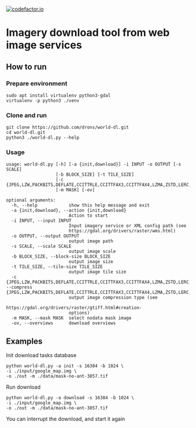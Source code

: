 [![codefactor.io](https://www.codefactor.io/repository/github/drons/world-dl/badge?style=flat-square)](https://www.codefactor.io/repository/github/drons/world-dl)
# Imagery download tool from web image services

## How to run

### Prepare environment
```
sudo apt install virtualenv python3-gdal
virtualenv -p python3 ./venv
```

### Clone and run

```
git clone https://github.com/drons/world-dl.git
cd world-dl.git
python3 ./world-dl.py --help
```

### Usage
```
usage: world-dl.py [-h] [-a {init,download}] -i INPUT -o OUTPUT [-s SCALE]
                   [-b BLOCK_SIZE] [-t TILE_SIZE]
                   [-c {JPEG,LZW,PACKBITS,DEFLATE,CCITTRLE,CCITTFAX3,CCITTFAX4,LZMA,ZSTD,LERC,LERC_DEFLATE,LERC_ZSTD,WEBP,NONE}]
                   [-m MASK] [-ov]

optional arguments:
  -h, --help            show this help message and exit
  -a {init,download}, --action {init,download}
                        Action to start
  -i INPUT, --input INPUT
                        Input imagery service or XML config path (see
                        https://gdal.org/drivers/raster/wms.html)
  -o OUTPUT, --output OUTPUT
                        output image path
  -s SCALE, --scale SCALE
                        output image scale
  -b BLOCK_SIZE, --block-size BLOCK_SIZE
                        output image size
  -t TILE_SIZE, --tile-size TILE_SIZE
                        output image tile size
  -c {JPEG,LZW,PACKBITS,DEFLATE,CCITTRLE,CCITTFAX3,CCITTFAX4,LZMA,ZSTD,LERC,LERC_DEFLATE,LERC_ZSTD,WEBP,NONE}, --compress {JPEG,LZW,PACKBITS,DEFLATE,CCITTRLE,CCITTFAX3,CCITTFAX4,LZMA,ZSTD,LERC,LERC_DEFLATE,LERC_ZSTD,WEBP,NONE}
                        output image compression type (see
                        https://gdal.org/drivers/raster/gtiff.html#creation-
                        options)
  -m MASK, --mask MASK  select nodata mask image
  -ov, --overviews      download overviews
```

## Examples

Init download tasks database
```
python world-dl.py -a init -s 16384 -b 1024 \
-i ./input/google_map.img \
-o ./out -m ./data/mask-no-ant-3857.tif
```

Run download
```
python world-dl.py -a download -s 16384 -b 1024 \
-i ./input/google_map.img \
-o ./out -m ./data/mask-no-ant-3857.tif
````
You can interrupt the download, and start it again


